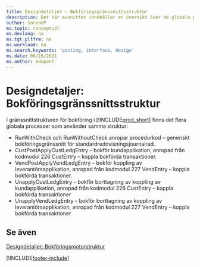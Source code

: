 ```yaml
---
title: Designdetaljer – Bokföringsgränssnittsstruktur
description: Det här avsnittet innehåller en översikt över de globala procedurerna och designdetaljer i bokföringsgränssnittsstruktur.
author: SorenGP
ms.topic: conceptual
ms.devlang: na
ms.tgt_pltfrm: na
ms.workload: na
ms.search.keywords: 'posting, interface, design'
ms.date: 06/15/2021
ms.author: edupont
---
```

# <a name="design-details-posting-interface-structure" />Designdetaljer: Bokföringsgränssnittsstruktur
I gränssnittstrukturen för bokföring i [!INCLUDE[prod_short](includes/prod_short.md)] finns det flera globala processer som använder samma struktur:  
  
* RunWithCheck och RunWithoutCheck anropar procedurkod – generiskt bokföringsgränssnitt för standardredovisningsjournalrad.  
* CustPostApplyCustLedgEntry – bokför kundapplikation, anropad från kodmodul 226 CustEntry – koppla bokförda transaktioner.  
* VendPostApplyVendLedgEntry – bokför koppling av leverantörsapplikation, anropad från kodmodul 227 VendEntry – koppla bokförda transaktioner.  
* UnapplyCustLedgEntry – bokför borttagning av koppling av kundapplikation, anropad från kodmodul 226 CustEntry – koppla bokförda transaktioner  
* UnapplyVendLedgEntry – bokför borttagning av koppling av leverantörsapplikation, anropad från kodmodul 227 VendEntry – koppla bokförda transaktioner  
  
## <a name="see-also" />Se även
[Designdetaljer: Bokföringsmotorstruktur](design-details-posting-engine-structure.md)

[!INCLUDE[footer-include](includes/footer-banner.md)]
